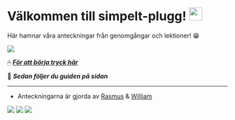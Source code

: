 # Välkommen till simpelt-plugg! <img src="https://raw.githubusercontent.com/MartinHeinz/MartinHeinz/master/wave.gif" width="30px">
Här hamnar våra anteckningar från genomgångar och lektioner! 😁


<img src="https://github.com/rasmus-ob/simpelt-plugg/blob/main/src/tutorial1.png?raw=true">

🖱 [***För att börja tryck här***](https://github.com/rasmus-ob/simpelt-plugg/)

📔 ***Sedan följer du guiden på sidan***

---

- Anteckningarna är gjorda av [Rasmus](https://github.com/rasmus-ob/) & [William](https://github.com/Willys07)     

![](https://img.shields.io/badge/skolanteckningar-informational?style=for-the-badge&logo=&logoColor=white&color=ec8b5e&labelColor=141a46)
![](https://img.shields.io/badge/läxor-informational?style=for-the-badge&logo=&logoColor=white&color=141a46&labelColor=ec8b5e)
![](https://img.shields.io/badge/genomgångar-informational?style=for-the-badge&logo=&logoColor=white&color=ec8b5e&labelColor=141a46)


<!--
  https://shields.io/
--> 
